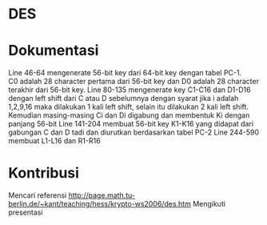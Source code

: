 # DES

# Dokumentasi
Line 46-64 mengenerate 56-bit key dari 64-bit key dengan tabel PC-1.<br>
C0 adalah 28 character pertama dari 56-bit key dan D0 adalah 28 character terakhir dari 56-bit key.
Line 80-135 mengenerate key C1-C16 dan D1-D16 dengan left shift dari C atau D sebelumnya dengan syarat jika i adalah 1,2,9,16 maka dilakukan 1 kali left shift, selain itu dilakukan 2 kali left shift.
Kemudian masing-masing Ci dan Di digabung dan membentuk Ki dengan panjang 56-bit
Line 141-204 membuat 56-bit key K1-K16 yang didapat dari gabungan C dan D tadi dan diurutkan berdasarkan tabel PC-2
Line 244-590 membuat L1-L16 dan R1-R16

# Kontribusi
Mencari referensi http://page.math.tu-berlin.de/~kant/teaching/hess/krypto-ws2006/des.htm
Mengikuti presentasi
